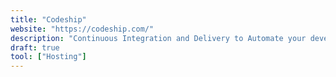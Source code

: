 ```yaml
---
title: "Codeship"
website: "https://codeship.com/"
description: "Continuous Integration and Delivery to Automate your development and deployment workflow"
draft: true
tool: ["Hosting"]
---
```

